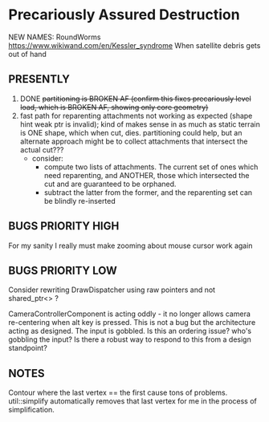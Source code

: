 # Precariously Assured Destruction

NEW NAMES:
RoundWorms
https://www.wikiwand.com/en/Kessler_syndrome
When satellite debris gets out of hand

## PRESENTLY

1) DONE ~~partitioning is BROKEN AF (confirm this fixes precariously level load, which is BROKEN AF, showing only core geometry)~~
2) fast path for reparenting attachments not working as expected (shape hint weak ptr is invalid);
    kind of makes sense in as much as static terrain is ONE shape, which when cut, dies. partitioning could help, but an alternate approach
    might be to collect attachments that intersect the actual cut???
    - consider:
        - compute two lists of attachments. The current set of ones which need reparenting, and ANOTHER, those which intersected the cut and are guaranteed to be orphaned.
        - subtract the latter from the former, and the reparenting set can be blindly re-inserted
    
## BUGS PRIORITY HIGH

For my sanity I really must make zooming about mouse cursor work again

## BUGS PRIORITY LOW

Consider rewriting DrawDispatcher using raw pointers and not shared_ptr<> ?

CameraControllerComponent is acting oddly - it no longer allows camera re-centering when alt key is pressed.
	This is not a bug but the architecture acting as designed. The input is gobbled.
	Is this an ordering issue? who's gobbling the input?
	Is there a robust way to respond to this from a design standpoint?

## NOTES
Contour where the last vertex == the first cause tons of problems. util::simplify automatically removes that last vertex for me in the process of simplification.
